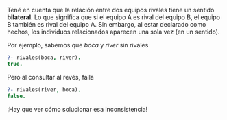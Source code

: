 Tené en cuenta que la relación entre dos equipos rivales tiene un sentido **bilateral**. Lo que significa que si el equipo A es rival del equipo B, el equipo B también es rival del equipo A. Sin embargo, al estar declarado como hechos, los individuos relacionados aparecen una sola vez (en un sentido).

Por ejemplo, sabemos que _boca_ y _river_ sin rivales

```Prolog
?- rivales(boca, river).
true.
```

Pero al consultar al revés, falla

```Prolog
?- rivales(river, boca).
false.
```

¡Hay que ver cómo solucionar esa inconsistencia!